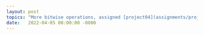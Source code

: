 ```yaml
---
layout: post
topics: "More bitwise operations, assigned [project04](assignments/project04.html) due 4/12"
date:   2022-04-05 08:00:00 -0800
---
```

